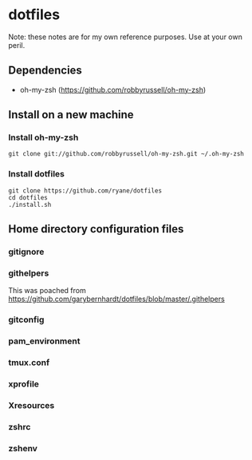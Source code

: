 # dotfiles

Note: these notes are for my own reference purposes. Use at your own peril.

## Dependencies

* oh-my-zsh (https://github.com/robbyrussell/oh-my-zsh)

## Install on a new machine

### Install oh-my-zsh

    git clone git://github.com/robbyrussell/oh-my-zsh.git ~/.oh-my-zsh

### Install dotfiles

    git clone https://github.com/ryane/dotfiles
    cd dotfiles
    ./install.sh

## Home directory configuration files

### gitignore

### githelpers

This was poached from https://github.com/garybernhardt/dotfiles/blob/master/.githelpers

### gitconfig

### pam_environment

### tmux.conf

### xprofile

### Xresources

### zshrc

### zshenv
